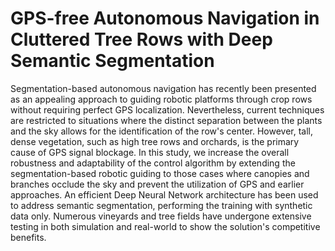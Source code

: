 # GPS-free Autonomous Navigation in Cluttered Tree Rows with Deep Semantic Segmentation
Segmentation-based autonomous navigation has recently been presented as an appealing approach to guiding robotic platforms through crop rows without requiring perfect GPS localization. Nevertheless, current techniques are restricted to situations where the distinct separation between the plants and the sky allows for the identification of the row's center. However, tall, dense vegetation, such as high tree rows and orchards, is the primary cause of GPS signal blockage. In this study, we increase the overall robustness and adaptability of the control algorithm by extending the segmentation-based robotic guiding to those cases where canopies and branches occlude the sky and prevent the utilization of GPS and earlier approaches. An efficient Deep Neural Network architecture has been used to address semantic segmentation, performing the training with synthetic data only. Numerous vineyards and tree fields have undergone extensive testing in both simulation and real-world to show the solution's competitive benefits. 
